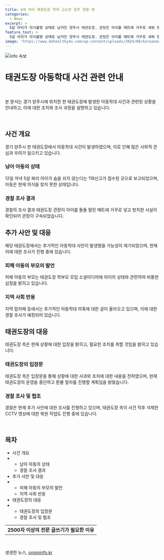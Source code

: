 ```yaml
---
title: 4세 아이 태권도장 학대 고소장 양주 정황 애
categories:
  - News
excerpt: >
  5살 아이가 의식불명 상태로 남겨진 양주시 태권도장. 관장은 아이를 매트에 거꾸로 세워 방치한 혐의로 구속됐고, 더 많은 아동학대 의혹이 제기됐다. 부모들은 충격과 분노를 토로하며 사태를 알리고 있다. 태권도장 측은 관장의 사과와 휴관, 환불 조치를 취했지만, 아이의 상태와 추가적인 학대 의혹에 대한 설명은 하지 않았다. 경찰은 조사를 진행하고 CCTV 영상 복원도 시행 중이다.
feature_text: >
  5살 아이가 의식불명 상태로 남겨진 양주시 태권도장. 관장은 아이를 매트에 거꾸로 세워 방치한 혐의로 구속됐고, 더 많은 아동학대 의혹이 제기됐다. 부모들은 충격과 분노를 토로하며 사태를 알리고 있다. 태권도장 측은 관장의 사과와 휴관, 환불 조치를 취했지만, 아이의 상태와 추가적인 학대 의혹에 대한 설명은 하지 않았다. 경찰은 조사를 진행하고 CCTV 영상 복원도 시행 중이다.
image: 'https://www.behealthy4u.com/wp-content/uploads/2024/06/koreanews.jpg'
---
```


<p><img src="https://www.behealthy4u.com/wp-content/uploads/2024/06/koreanews.jpg" alt="info 속보" /></p>

<h1>태권도장 아동학대 사건 관련 안내</h1>

<p data-ke-size="size16">&nbsp;</p>

<p>본 문서는 경기 양주시에 위치한 한 태권도장에 발생한 아동학대 사건과 관련된 상황을 안내하고, 이에 대한 조치와 조사 과정을 설명하고 있습니다.</p>

<p data-ke-size="size16">&nbsp;</p>

<h2>사건 개요</h2>

<p data-ke-size="size16">경기 양주시 한 태권도장에서 아동학대 사건이 발생하였으며, 이로 인해 많은 사회적 관심과 우려가 일으키고 있습니다.</p>

<h3>남아 아동의 상태</h3>

<p data-ke-size="size16">12일 저녁 5살 짜리 아이가 숨을 쉬지 않는다는 119신고가 접수된 곳으로 보고되었으며, 아동은 현재 의식을 찾지 못한 상태입니다.</p>

<h3>경찰 조사 결과</h3>

<p data-ke-size="size16">경찰의 조사 결과 태권도장 관장이 아이를 돌돌 말린 매트에 거꾸로 넣고 방치한 사실이 확인되어 관장이 구속되었습니다.</p>

<h2>추가 사안 및 대응</h2>

<p data-ke-size="size16">해당 태권도장에서는 추가적인 아동학대 사안이 발생했을 가능성이 제기되었으며, 현재 이에 대한 조사가 진행 중에 있습니다.</p>

<h3>피해 아동의 부모의 발언</h3>

<p data-ke-size="size16">피해 아동의 부모는 태권도장 학부모 모임 소셜미디어에 아이의 상태와 관련하여 비통한 심정을 밝히고 있습니다.</p>

<h3>지역 사회 반응</h3>

<p data-ke-size="size16">지역 맘카페 등에서는 추가적인 아동학대 의혹에 대한 글이 올라오고 있으며, 이에 대한 경찰 조사가 예정되어 있습니다.</p>

<h2>태권도장의 대응</h2>

<p data-ke-size="size16">태권도장 측은 현재 상황에 대한 입장을 밝히고, 필요한 조치를 취할 것임을 밝히고 있습니다.</p>

<h3>태권도장의 입장문</h3>

<p data-ke-size="size16">태권도장 측은 입장문을 통해 상황에 대한 사과와 조치에 대한 내용을 전하였으며, 현재 태권도장의 운영을 중단하고 환불 절차를 진행할 계획임을 밝혔습니다.</p>

<h3>경찰 조사 및 협조</h3>

<p data-ke-size="size16">경찰은 현재 추가 사안에 대한 조사를 진행하고 있으며, 태권도장 측이 사건 직후 삭제한 CCTV 영상에 대한 복원 작업도 진행 중에 있습니다.</p>

<p data-ke-size="size16">&nbsp;</p>

<h2 data-ke-size="size26">목차</h2>

<ul>
  <li>사건 개요</li>
  <li>
    <ul style="list-style-type: circle;">
      <li>남아 아동의 상태</li>
      <li>경찰 조사 결과</li>
    </ul>
  </li>
  <li>추가 사안 및 대응</li>
  <li>
    <ul style="list-style-type: circle;">
      <li>피해 아동의 부모의 발언</li>
      <li>지역 사회 반응</li>
    </ul>
  </li>
  <li>태권도장의 대응</li>
  <li>
    <ul style="list-style-type: circle;">
      <li>태권도장의 입장문</li>
      <li>경찰 조사 및 협조</li>
    </ul>
  </li>
</ul>

<table>
  <tbody>
    <tr>
      <td style="text-align: center; height: 17px;"><b>2500자 이상의 전문 글쓰기가 필요한 이유</b></td>
    </tr>
  </tbody>
</table>

<p data-ke-size="size16">&nbsp;</p>
생생한 뉴스, <a href="https://onioninfo.kr" rel="dofollow">onioninfo.kr</a>


